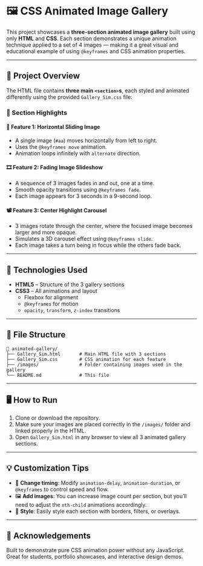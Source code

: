# 🖼️ CSS Animated Image Gallery

This project showcases a **three-section animated image gallery** built using only **HTML** and **CSS**. Each section demonstrates a unique animation technique applied to a set of 4 images — making it a great visual and educational example of using `@keyframes` and CSS animation properties.

---

## 📁 Project Overview

The HTML file contains **three main `<section>`s**, each styled and animated differently using the provided `Gallery_Sim.css` file:

### 🎯 Section Highlights

#### 🔁 **Feature 1: Horizontal Sliding Image**
- A single image (`#aa`) moves horizontally from left to right.
- Uses the `@keyframes move` animation.
- Animation loops infinitely with `alternate` direction.

#### 🎞️ **Feature 2: Fading Image Slideshow**
- A sequence of 3 images fades in and out, one at a time.
- Smooth opacity transitions using `@keyframes fade`.
- Each image appears for 3 seconds in a 9-second loop.

#### 📽️ **Feature 3: Center Highlight Carousel**
- 3 images rotate through the center, where the focused image becomes larger and more opaque.
- Simulates a 3D carousel effect using `@keyframes slide`.
- Each image takes a turn being in focus while the others fade back.

---

## 🧩 Technologies Used

- **HTML5** – Structure of the 3 gallery sections
- **CSS3** – All animations and layout
  - Flexbox for alignment
  - `@keyframes` for motion
  - `opacity`, `transform`, `z-index` transitions

---

## 📂 File Structure

```
📁 animated-gallery/
├── Gallery_Sim.html       # Main HTML file with 3 sections
├── Gallery_Sim.css        # CSS animation for each feature
├── /images/               # Folder containing images used in the gallery
└── README.md              # This file
```

---

## 🖥️ How to Run

1. Clone or download the repository.
2. Make sure your images are placed correctly in the `/images/` folder and linked properly in the HTML.
3. Open `Gallery_Sim.html` in any browser to view all 3 animated gallery sections.

---

## 💡 Customization Tips

- 🔄 **Change timing**: Modify `animation-delay`, `animation-duration`, or `@keyframes` to control speed and flow.
- 🖼️ **Add images**: You can increase image count per section, but you’ll need to adjust the `nth-child` animations accordingly.
- 🎨 **Style**: Easily style each section with borders, filters, or overlays.

---



## 🙌 Acknowledgements

Built to demonstrate pure CSS animation power without any JavaScript. Great for students, portfolio showcases, and interactive design demos.
